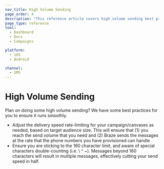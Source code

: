 ```yaml
---
nav_title: High Volume Sending
page_order: 4
description: "This reference article covers high volume sending best practices."
page_type: reference
tool:
  - Dashboard
  - Docs
  - Campaigns

platform:
  - iOS
  - Android

channel:
  - SMS
---
```


# High Volume Sending

Plan on doing some high volume sending? We have some best practices for you to ensure it runs smoothly.

- Adjust the delivery speed rate-limiting for your campaign/canvases as needed, based on target audience size. This will ensure that (1) you reach the send volume that you need and (2) Braze sends the messages at the rate that the phone numbers you have provisioned can handle
- Ensure you are sticking to the 160 character limit, and aware of special characters double-counting (i.e. \ ^ &#126;). Messages beyond 160 characters will result in multiple messages, effectively cutting your send speed in half.
